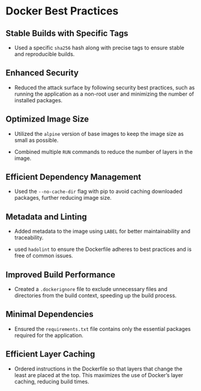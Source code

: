 # Docker Best Practices

## Stable Builds with Specific Tags

- Used a specific `sha256` hash along with precise tags to ensure stable and reproducible builds.

## Enhanced Security

- Reduced the attack surface by following security best practices, such as running the application as a non-root user and minimizing the number of installed packages.

## Optimized Image Size

- Utilized the `alpine` version of base images to keep the image size as small as possible.

- Combined multiple `RUN` commands to reduce the number of layers in the image.

## Efficient Dependency Management

- Used the `--no-cache-dir` flag with pip to avoid caching downloaded packages, further reducing image size.

## Metadata and Linting

- Added metadata to the image using `LABEL` for better maintainability and traceability.

- used `hadolint` to ensure the Dockerfile adheres to best practices and is free of common issues.

## Improved Build Performance

- Created a `.dockerignore` file to exclude unnecessary files and directories from the build context, speeding up the build process.

## Minimal Dependencies

- Ensured the `requirements.txt` file contains only the essential packages required for the application.

## Efficient Layer Caching

- Ordered instructions in the Dockerfile so that layers that change the least are placed at the top. This maximizes the use of Docker’s layer caching, reducing build times.
